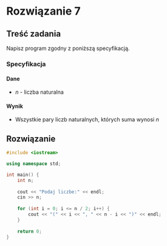 # Rozwiązanie 7

## Treść zadania

Napisz program zgodny z poniższą specyfikacją.

### Specyfikacja

#### Dane

* $n$ - liczba naturalna

#### Wynik

* Wszystkie pary liczb naturalnych, których suma wynosi $n$

## Rozwiązanie

```cpp
#include <iostream>

using namespace std;

int main() {
    int n;
    
    cout << "Podaj liczbe:" << endl;
    cin >> n;
    
    for (int i = 0; i <= n / 2; i++) {
        cout << "(" << i << ", " << n - i << ")" << endl;
    }
    
    return 0;
}
```
